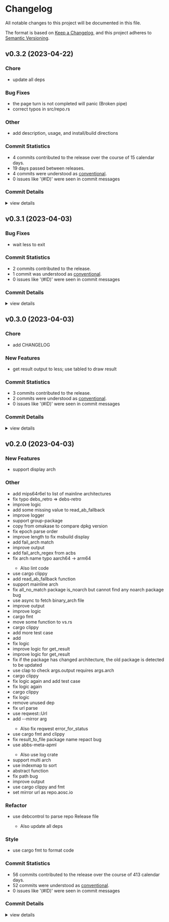 # Changelog

All notable changes to this project will be documented in this file.

The format is based on [Keep a Changelog](https://keepachangelog.com/en/1.0.0/),
and this project adheres to [Semantic Versioning](https://semver.org/spec/v2.0.0.html).

## v0.3.2 (2023-04-22)

### Chore

 - <csr-id-479c5e6e71c405a1172f59b2550de104a99f1a98/> update all deps

### Bug Fixes

 - <csr-id-0e461dd50329d7e2d1a413598df0034e83ed6a84/> the page turn is not completed will panic (Broken pipe)
 - <csr-id-8be6a24b78d01e1094e81b8c68e33f3be3bfc770/> correct typos in src/repo.rs

### Other

 - <csr-id-e588a4cb8d1f156c39de0eb0013d5cf38edb078f/> add description, usage, and install/build directions

### Commit Statistics

<csr-read-only-do-not-edit/>

 - 4 commits contributed to the release over the course of 15 calendar days.
 - 19 days passed between releases.
 - 4 commits were understood as [conventional](https://www.conventionalcommits.org).
 - 0 issues like '(#ID)' were seen in commit messages

### Commit Details

<csr-read-only-do-not-edit/>

<details><summary>view details</summary>

 * **Uncategorized**
    - Update all deps ([`479c5e6`](https://github.com/AOSC-Dev/treevsrepo/commit/479c5e6e71c405a1172f59b2550de104a99f1a98))
    - The page turn is not completed will panic (Broken pipe) ([`0e461dd`](https://github.com/AOSC-Dev/treevsrepo/commit/0e461dd50329d7e2d1a413598df0034e83ed6a84))
    - Add description, usage, and install/build directions ([`e588a4c`](https://github.com/AOSC-Dev/treevsrepo/commit/e588a4cb8d1f156c39de0eb0013d5cf38edb078f))
    - Correct typos in src/repo.rs ([`8be6a24`](https://github.com/AOSC-Dev/treevsrepo/commit/8be6a24b78d01e1094e81b8c68e33f3be3bfc770))
</details>

## v0.3.1 (2023-04-03)

### Bug Fixes

 - <csr-id-1a3df38c186fcbd93feb6724e646c3c7dc575c18/> wait less to exit

### Commit Statistics

<csr-read-only-do-not-edit/>

 - 2 commits contributed to the release.
 - 1 commit was understood as [conventional](https://www.conventionalcommits.org).
 - 0 issues like '(#ID)' were seen in commit messages

### Commit Details

<csr-read-only-do-not-edit/>

<details><summary>view details</summary>

 * **Uncategorized**
    - Bump treevsrepo v0.3.1 ([`7445709`](https://github.com/AOSC-Dev/treevsrepo/commit/74457093d9de13356b16d6ec47f6df4f53d912ac))
    - Wait less to exit ([`1a3df38`](https://github.com/AOSC-Dev/treevsrepo/commit/1a3df38c186fcbd93feb6724e646c3c7dc575c18))
</details>

## v0.3.0 (2023-04-03)

<csr-id-a416b0e68d62c93ad5dcedc4e17325125afca534/>

### Chore

 - <csr-id-a416b0e68d62c93ad5dcedc4e17325125afca534/> add CHANGELOG

### New Features

 - <csr-id-817dd909cfdba564ef4c56902a07fe2aae166015/> get result output to less; use tabled to draw result

### Commit Statistics

<csr-read-only-do-not-edit/>

 - 3 commits contributed to the release.
 - 2 commits were understood as [conventional](https://www.conventionalcommits.org).
 - 0 issues like '(#ID)' were seen in commit messages

### Commit Details

<csr-read-only-do-not-edit/>

<details><summary>view details</summary>

 * **Uncategorized**
    - Bump treevsrepo v0.3.0 ([`dcb6ab5`](https://github.com/AOSC-Dev/treevsrepo/commit/dcb6ab5c69e3fdc55877cc20c783adff5a94c3d8))
    - Get result output to less; use tabled to draw result ([`817dd90`](https://github.com/AOSC-Dev/treevsrepo/commit/817dd909cfdba564ef4c56902a07fe2aae166015))
    - Add CHANGELOG ([`a416b0e`](https://github.com/AOSC-Dev/treevsrepo/commit/a416b0e68d62c93ad5dcedc4e17325125afca534))
</details>

## v0.2.0 (2023-04-03)

<csr-id-532647a431e85569c31fe87793f9ed8f5a8005b4/>
<csr-id-5859c0288f1df3cfdb6d5d555fa2a2f9328540de/>
<csr-id-4a020dd5bb4374c9d16a3252be976d0c2edb3cf9/>
<csr-id-1473b69d7ef9938a95a11916faee44bd1e747fe8/>
<csr-id-deb60b145f0c4a5e7d4e058ed740207350909bb1/>
<csr-id-14f1708b281afc463022dd7fc35d98a0eb04eacd/>
<csr-id-2a6f0849062de825abcee9a010ae78dd58a22e8c/>
<csr-id-0b069d96e3f40410fce19777461ea14f4cb1a484/>
<csr-id-430e2376fe7f31377a4c951909d6ed7c40415a79/>
<csr-id-f853b7b61521087961b4ca18bb93a29d4c0c28da/>
<csr-id-d4f7a57fa37b64059f5468af68d05e9dd0ba4237/>
<csr-id-c6f2ac7b983a5f61cb10e4cce954229b8e378c57/>
<csr-id-788e6f48791cf9ea7831479071f56f5ce0b23e48/>
<csr-id-4c58cca60cd4177a96ab2807134545798b244f1f/>
<csr-id-37620754f25e7d5f7cebeb4a5b50a241bac0c219/>
<csr-id-88468ce2c3faea7fe266eb3a4c20a6d0ff8a4577/>
<csr-id-dc6bf50d7b025880ec605b8d7cf61edcf7cb7a2b/>
<csr-id-bb0a6110745426c3faca1bc5670a0a254fc39ac9/>
<csr-id-b76d4306809dacf58646d871ed37248abd8d6d01/>
<csr-id-981dd7da726192d6ebad3516a6ed71499cc2165f/>
<csr-id-d028c0221f93ecb9fde197444f49c61815b45445/>
<csr-id-4828ec7bb1d7e69bdfceddad6c0505211cfc1c02/>
<csr-id-1d0126c9c793bf8008eae8ebe08d3fc3af96ec2a/>
<csr-id-5021b022aa8637a5cb41a1c8d03745c6e2c5103e/>
<csr-id-eb7efe90160921929d76ac4842d3c336aba0342f/>
<csr-id-8bd29819e585b8623fce9369bc4bb3db8bf60e84/>
<csr-id-8a44ad7896fd5da024bd1b8f590097d3700480c2/>
<csr-id-99e52d69e6454fbd3c09c435c64c31b805cf4243/>
<csr-id-e40de8e8a600ea115958a1a446cd83a783b564eb/>
<csr-id-1a76f9ec96e3cd6d72474d1727c4c4399c64419a/>
<csr-id-f3897f3f3de3900385975d632d540f787bee10ec/>
<csr-id-b44d9525492607e7503aa7cac0b7b6cdc99e8a71/>
<csr-id-6b922f60ed24bd914a564fa62f34f02e1477816e/>
<csr-id-a6d04b06bf5a9238207b60da6fb47e1d080266b5/>
<csr-id-e5850396694e71e262812492a93c84f8668654f6/>
<csr-id-dcbd0f679341eaf4c04a393b967088e462b191e1/>
<csr-id-6d76f66768c97a78356ffa1a05892dd067d918f2/>
<csr-id-f25b3c008b14a7acbb1444cfd85b3739eef15b19/>
<csr-id-a23c86f18f8eb8681bdb5cb6c5092785ed58387a/>
<csr-id-636dd9d3269fa403e32bc44721de913e88239f48/>
<csr-id-5099f1579c2b8f7d976323706beba98bff81e21a/>
<csr-id-a2ade7b65d1a06ebee13d2483a6e29ae1a6f5a8e/>
<csr-id-a1f2690c38cb345582e1649aefa325fbc43f2166/>
<csr-id-0b7d9f3f5397046a0d4ef2ff3dbbd8bd7402823b/>
<csr-id-736bf6a61c486fda39d65969eebde16593356b04/>
<csr-id-944afc26d1fa5f6a9c225397099c317f8e8956d9/>
<csr-id-205fa5376c189d2fcd1b0f1343821d4f463fb3fd/>
<csr-id-3e658e90c3238d534d19c6871b722b8decea9df4/>
<csr-id-fea0bf59681dd3842fe0c05ee12e4eaba9f31b52/>
<csr-id-23ff6ea384fe706e709c9bf7b43d937450cbdc12/>
<csr-id-6d1c4b8ebe602bce492a0aaebe2c2d91e06c4840/>

### New Features

 - <csr-id-41d4aec22434780225b52ad0a291b3e34afea1c0/> support display arch

### Other

 - <csr-id-532647a431e85569c31fe87793f9ed8f5a8005b4/> add mips64r6el to list of mainline architectures
 - <csr-id-5859c0288f1df3cfdb6d5d555fa2a2f9328540de/> fix typo debs_retro => debs-retro
 - <csr-id-4a020dd5bb4374c9d16a3252be976d0c2edb3cf9/> improve logic
 - <csr-id-1473b69d7ef9938a95a11916faee44bd1e747fe8/> add some missing value to read_ab_fallback
 - <csr-id-deb60b145f0c4a5e7d4e058ed740207350909bb1/> improve logger
 - <csr-id-14f1708b281afc463022dd7fc35d98a0eb04eacd/> support group-package
 - <csr-id-2a6f0849062de825abcee9a010ae78dd58a22e8c/> copy from omakase to compare dpkg version
 - <csr-id-0b069d96e3f40410fce19777461ea14f4cb1a484/> fix epoch parse order
 - <csr-id-430e2376fe7f31377a4c951909d6ed7c40415a79/> improve length to fix msbuild display
 - <csr-id-f853b7b61521087961b4ca18bb93a29d4c0c28da/> add fail_arch match
 - <csr-id-d4f7a57fa37b64059f5468af68d05e9dd0ba4237/> improve output
 - <csr-id-c6f2ac7b983a5f61cb10e4cce954229b8e378c57/> add fail_arch_regex from acbs
 - <csr-id-788e6f48791cf9ea7831479071f56f5ce0b23e48/> fix arch name typo aarch64 -> arm64
   - Also lint code
 - <csr-id-4c58cca60cd4177a96ab2807134545798b244f1f/> use cargo clippy
 - <csr-id-37620754f25e7d5f7cebeb4a5b50a241bac0c219/> add read_ab_fallback function
 - <csr-id-88468ce2c3faea7fe266eb3a4c20a6d0ff8a4577/> support mainline arch
 - <csr-id-dc6bf50d7b025880ec605b8d7cf61edcf7cb7a2b/> fix all_no_match package is_noarch but cannot find any noarch package bug
 - <csr-id-bb0a6110745426c3faca1bc5670a0a254fc39ac9/> use async to fetch binary_arch file
 - <csr-id-b76d4306809dacf58646d871ed37248abd8d6d01/> improve output
 - <csr-id-981dd7da726192d6ebad3516a6ed71499cc2165f/> improve logic
 - <csr-id-d028c0221f93ecb9fde197444f49c61815b45445/> cargo fmt
 - <csr-id-4828ec7bb1d7e69bdfceddad6c0505211cfc1c02/> move some function to vs.rs
 - <csr-id-1d0126c9c793bf8008eae8ebe08d3fc3af96ec2a/> cargo clippy
 - <csr-id-5021b022aa8637a5cb41a1c8d03745c6e2c5103e/> add more test case
 - <csr-id-eb7efe90160921929d76ac4842d3c336aba0342f/> add
 - <csr-id-8bd29819e585b8623fce9369bc4bb3db8bf60e84/> fix logic
 - <csr-id-8a44ad7896fd5da024bd1b8f590097d3700480c2/> improve logic for get_result
 - <csr-id-99e52d69e6454fbd3c09c435c64c31b805cf4243/> improve logic for get_result
 - <csr-id-e40de8e8a600ea115958a1a446cd83a783b564eb/> fix if the package has changed architecture, the old package is detected to be updated
 - <csr-id-1a76f9ec96e3cd6d72474d1727c4c4399c64419a/> use clap to check args.output requires args.arch
 - <csr-id-f3897f3f3de3900385975d632d540f787bee10ec/> cargo clippy
 - <csr-id-b44d9525492607e7503aa7cac0b7b6cdc99e8a71/> fix logic again and add test case
 - <csr-id-6b922f60ed24bd914a564fa62f34f02e1477816e/> fix logic again
 - <csr-id-a6d04b06bf5a9238207b60da6fb47e1d080266b5/> cargo clippy
 - <csr-id-e5850396694e71e262812492a93c84f8668654f6/> fix logic
 - <csr-id-dcbd0f679341eaf4c04a393b967088e462b191e1/> remove unused dep
 - <csr-id-6d76f66768c97a78356ffa1a05892dd067d918f2/> fix url parse
 - <csr-id-f25b3c008b14a7acbb1444cfd85b3739eef15b19/> use reqwest::Url
 - <csr-id-a23c86f18f8eb8681bdb5cb6c5092785ed58387a/> add --mirror arg
   - Also fix reqwest error_for_status
 - <csr-id-636dd9d3269fa403e32bc44721de913e88239f48/> use cargo fmt and clippy
 - <csr-id-5099f1579c2b8f7d976323706beba98bff81e21a/> fix result_to_file package name repact bug
 - <csr-id-a2ade7b65d1a06ebee13d2483a6e29ae1a6f5a8e/> use abbs-meta-apml
   - Also use log crate
 - <csr-id-a1f2690c38cb345582e1649aefa325fbc43f2166/> support multi arch
 - <csr-id-0b7d9f3f5397046a0d4ef2ff3dbbd8bd7402823b/> use indexmap to sort
 - <csr-id-736bf6a61c486fda39d65969eebde16593356b04/> abstract function
 - <csr-id-944afc26d1fa5f6a9c225397099c317f8e8956d9/> fix path bug
 - <csr-id-205fa5376c189d2fcd1b0f1343821d4f463fb3fd/> improve output
 - <csr-id-3e658e90c3238d534d19c6871b722b8decea9df4/> use cargo clippy and fmt
 - <csr-id-fea0bf59681dd3842fe0c05ee12e4eaba9f31b52/> set mirror url as repo.aosc.io

### Refactor

 - <csr-id-23ff6ea384fe706e709c9bf7b43d937450cbdc12/> use debcontrol to parse repo Release file
   - Also update all deps

### Style

 - <csr-id-6d1c4b8ebe602bce492a0aaebe2c2d91e06c4840/> use cargo fmt to format code

### Commit Statistics

<csr-read-only-do-not-edit/>

 - 56 commits contributed to the release over the course of 413 calendar days.
 - 52 commits were understood as [conventional](https://www.conventionalcommits.org).
 - 0 issues like '(#ID)' were seen in commit messages

### Commit Details

<csr-read-only-do-not-edit/>

<details><summary>view details</summary>

 * **Uncategorized**
    - Bump treevsrepo v0.2.0 ([`b822e54`](https://github.com/AOSC-Dev/treevsrepo/commit/b822e54feeffcb88874d7ade7abad8dbcc77c173))
    - Use cargo fmt to format code ([`6d1c4b8`](https://github.com/AOSC-Dev/treevsrepo/commit/6d1c4b8ebe602bce492a0aaebe2c2d91e06c4840))
    - Use debcontrol to parse repo Release file ([`23ff6ea`](https://github.com/AOSC-Dev/treevsrepo/commit/23ff6ea384fe706e709c9bf7b43d937450cbdc12))
    - Add mips64r6el to list of mainline architectures ([`532647a`](https://github.com/AOSC-Dev/treevsrepo/commit/532647a431e85569c31fe87793f9ed8f5a8005b4))
    - Fix typo debs_retro => debs-retro ([`5859c02`](https://github.com/AOSC-Dev/treevsrepo/commit/5859c0288f1df3cfdb6d5d555fa2a2f9328540de))
    - Improve logic ([`4a020dd`](https://github.com/AOSC-Dev/treevsrepo/commit/4a020dd5bb4374c9d16a3252be976d0c2edb3cf9))
    - Add some missing value to read_ab_fallback ([`1473b69`](https://github.com/AOSC-Dev/treevsrepo/commit/1473b69d7ef9938a95a11916faee44bd1e747fe8))
    - Improve logger ([`deb60b1`](https://github.com/AOSC-Dev/treevsrepo/commit/deb60b145f0c4a5e7d4e058ed740207350909bb1))
    - Support group-package ([`14f1708`](https://github.com/AOSC-Dev/treevsrepo/commit/14f1708b281afc463022dd7fc35d98a0eb04eacd))
    - Copy from omakase to compare dpkg version ([`2a6f084`](https://github.com/AOSC-Dev/treevsrepo/commit/2a6f0849062de825abcee9a010ae78dd58a22e8c))
    - Fix epoch parse order ([`0b069d9`](https://github.com/AOSC-Dev/treevsrepo/commit/0b069d96e3f40410fce19777461ea14f4cb1a484))
    - Improve length to fix msbuild display ([`430e237`](https://github.com/AOSC-Dev/treevsrepo/commit/430e2376fe7f31377a4c951909d6ed7c40415a79))
    - Add fail_arch match ([`f853b7b`](https://github.com/AOSC-Dev/treevsrepo/commit/f853b7b61521087961b4ca18bb93a29d4c0c28da))
    - Improve output ([`d4f7a57`](https://github.com/AOSC-Dev/treevsrepo/commit/d4f7a57fa37b64059f5468af68d05e9dd0ba4237))
    - Add fail_arch_regex from acbs ([`c6f2ac7`](https://github.com/AOSC-Dev/treevsrepo/commit/c6f2ac7b983a5f61cb10e4cce954229b8e378c57))
    - Fix arch name typo aarch64 -> arm64 ([`788e6f4`](https://github.com/AOSC-Dev/treevsrepo/commit/788e6f48791cf9ea7831479071f56f5ce0b23e48))
    - Use cargo clippy ([`4c58cca`](https://github.com/AOSC-Dev/treevsrepo/commit/4c58cca60cd4177a96ab2807134545798b244f1f))
    - Add read_ab_fallback function ([`3762075`](https://github.com/AOSC-Dev/treevsrepo/commit/37620754f25e7d5f7cebeb4a5b50a241bac0c219))
    - Support mainline arch ([`88468ce`](https://github.com/AOSC-Dev/treevsrepo/commit/88468ce2c3faea7fe266eb3a4c20a6d0ff8a4577))
    - Fix all_no_match package is_noarch but cannot find any noarch package bug ([`dc6bf50`](https://github.com/AOSC-Dev/treevsrepo/commit/dc6bf50d7b025880ec605b8d7cf61edcf7cb7a2b))
    - Use async to fetch binary_arch file ([`bb0a611`](https://github.com/AOSC-Dev/treevsrepo/commit/bb0a6110745426c3faca1bc5670a0a254fc39ac9))
    - Improve output ([`b76d430`](https://github.com/AOSC-Dev/treevsrepo/commit/b76d4306809dacf58646d871ed37248abd8d6d01))
    - Improve logic ([`981dd7d`](https://github.com/AOSC-Dev/treevsrepo/commit/981dd7da726192d6ebad3516a6ed71499cc2165f))
    - Cargo fmt ([`d028c02`](https://github.com/AOSC-Dev/treevsrepo/commit/d028c0221f93ecb9fde197444f49c61815b45445))
    - Move some function to vs.rs ([`4828ec7`](https://github.com/AOSC-Dev/treevsrepo/commit/4828ec7bb1d7e69bdfceddad6c0505211cfc1c02))
    - Cargo clippy ([`1d0126c`](https://github.com/AOSC-Dev/treevsrepo/commit/1d0126c9c793bf8008eae8ebe08d3fc3af96ec2a))
    - Add more test case ([`5021b02`](https://github.com/AOSC-Dev/treevsrepo/commit/5021b022aa8637a5cb41a1c8d03745c6e2c5103e))
    - Add ([`eb7efe9`](https://github.com/AOSC-Dev/treevsrepo/commit/eb7efe90160921929d76ac4842d3c336aba0342f))
    - Fix logic ([`8bd2981`](https://github.com/AOSC-Dev/treevsrepo/commit/8bd29819e585b8623fce9369bc4bb3db8bf60e84))
    - Improve logic for get_result ([`8a44ad7`](https://github.com/AOSC-Dev/treevsrepo/commit/8a44ad7896fd5da024bd1b8f590097d3700480c2))
    - Improve logic for get_result ([`99e52d6`](https://github.com/AOSC-Dev/treevsrepo/commit/99e52d69e6454fbd3c09c435c64c31b805cf4243))
    - Fix if the package has changed architecture, the old package is detected to be updated ([`e40de8e`](https://github.com/AOSC-Dev/treevsrepo/commit/e40de8e8a600ea115958a1a446cd83a783b564eb))
    - Repo, tree: abstract type ([`f2bd5cc`](https://github.com/AOSC-Dev/treevsrepo/commit/f2bd5ccda4471852fd4ab2088107e01ec990060a))
    - Use clap to check args.output requires args.arch ([`1a76f9e`](https://github.com/AOSC-Dev/treevsrepo/commit/1a76f9ec96e3cd6d72474d1727c4c4399c64419a))
    - Cargo clippy ([`f3897f3`](https://github.com/AOSC-Dev/treevsrepo/commit/f3897f3f3de3900385975d632d540f787bee10ec))
    - Fix logic again and add test case ([`b44d952`](https://github.com/AOSC-Dev/treevsrepo/commit/b44d9525492607e7503aa7cac0b7b6cdc99e8a71))
    - Fix logic again ([`6b922f6`](https://github.com/AOSC-Dev/treevsrepo/commit/6b922f60ed24bd914a564fa62f34f02e1477816e))
    - Cargo clippy ([`a6d04b0`](https://github.com/AOSC-Dev/treevsrepo/commit/a6d04b06bf5a9238207b60da6fb47e1d080266b5))
    - Fix logic ([`e585039`](https://github.com/AOSC-Dev/treevsrepo/commit/e5850396694e71e262812492a93c84f8668654f6))
    - Remove unused dep ([`dcbd0f6`](https://github.com/AOSC-Dev/treevsrepo/commit/dcbd0f679341eaf4c04a393b967088e462b191e1))
    - Fix url parse ([`6d76f66`](https://github.com/AOSC-Dev/treevsrepo/commit/6d76f66768c97a78356ffa1a05892dd067d918f2))
    - Use reqwest::Url ([`f25b3c0`](https://github.com/AOSC-Dev/treevsrepo/commit/f25b3c008b14a7acbb1444cfd85b3739eef15b19))
    - Add --mirror arg ([`a23c86f`](https://github.com/AOSC-Dev/treevsrepo/commit/a23c86f18f8eb8681bdb5cb6c5092785ed58387a))
    - Use cargo fmt and clippy ([`636dd9d`](https://github.com/AOSC-Dev/treevsrepo/commit/636dd9d3269fa403e32bc44721de913e88239f48))
    - Fix result_to_file package name repact bug ([`5099f15`](https://github.com/AOSC-Dev/treevsrepo/commit/5099f1579c2b8f7d976323706beba98bff81e21a))
    - Use abbs-meta-apml ([`a2ade7b`](https://github.com/AOSC-Dev/treevsrepo/commit/a2ade7b65d1a06ebee13d2483a6e29ae1a6f5a8e))
    - Support multi arch ([`a1f2690`](https://github.com/AOSC-Dev/treevsrepo/commit/a1f2690c38cb345582e1649aefa325fbc43f2166))
    - Use indexmap to sort ([`0b7d9f3`](https://github.com/AOSC-Dev/treevsrepo/commit/0b7d9f3f5397046a0d4ef2ff3dbbd8bd7402823b))
    - Abstract function ([`736bf6a`](https://github.com/AOSC-Dev/treevsrepo/commit/736bf6a61c486fda39d65969eebde16593356b04))
    - Fix path bug ([`944afc2`](https://github.com/AOSC-Dev/treevsrepo/commit/944afc26d1fa5f6a9c225397099c317f8e8956d9))
    - Feat add --output to output package list to file ([`6887527`](https://github.com/AOSC-Dev/treevsrepo/commit/6887527c1c208dbc7b5613ca01822309a2f3482a))
    - Support display arch ([`41d4aec`](https://github.com/AOSC-Dev/treevsrepo/commit/41d4aec22434780225b52ad0a291b3e34afea1c0))
    - Improve output ([`205fa53`](https://github.com/AOSC-Dev/treevsrepo/commit/205fa5376c189d2fcd1b0f1343821d4f463fb3fd))
    - Use cargo clippy and fmt ([`3e658e9`](https://github.com/AOSC-Dev/treevsrepo/commit/3e658e90c3238d534d19c6871b722b8decea9df4))
    - Set mirror url as repo.aosc.io ([`fea0bf5`](https://github.com/AOSC-Dev/treevsrepo/commit/fea0bf59681dd3842fe0c05ee12e4eaba9f31b52))
    - Init ([`8a47090`](https://github.com/AOSC-Dev/treevsrepo/commit/8a47090e2f000ddc254444a2b5180cbe81d0e5e1))
</details>

